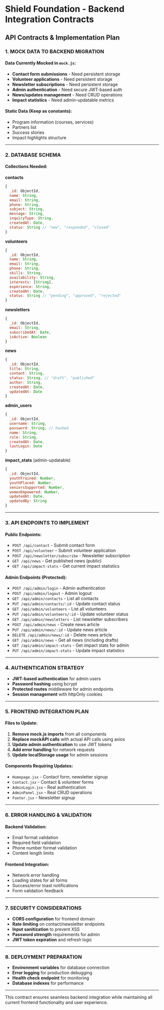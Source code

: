 # Shield Foundation - Backend Integration Contracts

## API Contracts & Implementation Plan

### 1. MOCK DATA TO BACKEND MIGRATION

#### Data Currently Mocked in `mock.js`:
- **Contact form submissions** - Need persistent storage
- **Volunteer applications** - Need persistent storage  
- **Newsletter subscriptions** - Need persistent storage
- **Admin authentication** - Need secure JWT-based auth
- **News/updates management** - Need CRUD operations
- **Impact statistics** - Need admin-updatable metrics

#### Static Data (Keep as constants):
- Program information (courses, services)
- Partners list
- Success stories
- Impact highlights structure

---

### 2. DATABASE SCHEMA

#### Collections Needed:

**contacts**
```javascript
{
  _id: ObjectId,
  name: String,
  email: String,
  phone: String,
  subject: String,
  message: String,
  inquiryType: String,
  createdAt: Date,
  status: String // "new", "responded", "closed"
}
```

**volunteers**
```javascript
{
  _id: ObjectId,
  name: String,
  email: String,
  phone: String,
  skills: String,
  availability: String,
  interests: [String],
  experience: String,
  createdAt: Date,
  status: String // "pending", "approved", "rejected"
}
```

**newsletters**
```javascript
{
  _id: ObjectId,
  email: String,
  subscribedAt: Date,
  isActive: Boolean
}
```

**news**
```javascript
{
  _id: ObjectId,
  title: String,
  content: String,
  status: String, // "draft", "published"
  author: String,
  createdAt: Date,
  updatedAt: Date
}
```

**admin_users**
```javascript
{
  _id: ObjectId,
  username: String,
  password: String, // hashed
  name: String,
  role: String,
  createdAt: Date,
  lastLogin: Date
}
```

**impact_stats** (admin-updatable)
```javascript
{
  _id: ObjectId,
  youthTrained: Number,
  youthPlaced: Number,
  seniorsSupported: Number,
  womenEmpowered: Number,
  updatedAt: Date,
  updatedBy: String
}
```

---

### 3. API ENDPOINTS TO IMPLEMENT

#### Public Endpoints:
- `POST /api/contact` - Submit contact form
- `POST /api/volunteer` - Submit volunteer application  
- `POST /api/newsletter/subscribe` - Newsletter subscription
- `GET /api/news` - Get published news (public)
- `GET /api/impact-stats` - Get current impact statistics

#### Admin Endpoints (Protected):
- `POST /api/admin/login` - Admin authentication
- `POST /api/admin/logout` - Admin logout
- `GET /api/admin/contacts` - List all contacts
- `PUT /api/admin/contacts/:id` - Update contact status
- `GET /api/admin/volunteers` - List all volunteers
- `PUT /api/admin/volunteers/:id` - Update volunteer status
- `GET /api/admin/newsletters` - List newsletter subscribers
- `POST /api/admin/news` - Create news article
- `PUT /api/admin/news/:id` - Update news article
- `DELETE /api/admin/news/:id` - Delete news article
- `GET /api/admin/news` - Get all news (including drafts)
- `GET /api/admin/impact-stats` - Get impact stats for admin
- `PUT /api/admin/impact-stats` - Update impact statistics

---

### 4. AUTHENTICATION STRATEGY

- **JWT-based authentication** for admin users
- **Password hashing** using bcrypt
- **Protected routes** middleware for admin endpoints
- **Session management** with httpOnly cookies

---

### 5. FRONTEND INTEGRATION PLAN

#### Files to Update:
1. **Remove mock.js imports** from all components
2. **Replace mockAPI calls** with actual API calls using axios
3. **Update admin authentication** to use JWT tokens
4. **Add error handling** for network requests
5. **Update localStorage usage** for admin sessions

#### Components Requiring Updates:
- `Homepage.jsx` - Contact form, newsletter signup
- `Contact.jsx` - Contact & volunteer forms
- `AdminLogin.jsx` - Real authentication
- `AdminPanel.jsx` - Real CRUD operations
- `Footer.jsx` - Newsletter signup

---

### 6. ERROR HANDLING & VALIDATION

#### Backend Validation:
- Email format validation
- Required field validation
- Phone number format validation
- Content length limits

#### Frontend Integration:
- Network error handling
- Loading states for all forms
- Success/error toast notifications
- Form validation feedback

---

### 7. SECURITY CONSIDERATIONS

- **CORS configuration** for frontend domain
- **Rate limiting** on contact/newsletter endpoints
- **Input sanitization** to prevent XSS
- **Password strength** requirements for admin
- **JWT token expiration** and refresh logic

---

### 8. DEPLOYMENT PREPARATION

- **Environment variables** for database connection
- **Error logging** for production debugging  
- **Health check endpoint** for monitoring
- **Database indexes** for performance

---

This contract ensures seamless backend integration while maintaining all current frontend functionality and user experience.